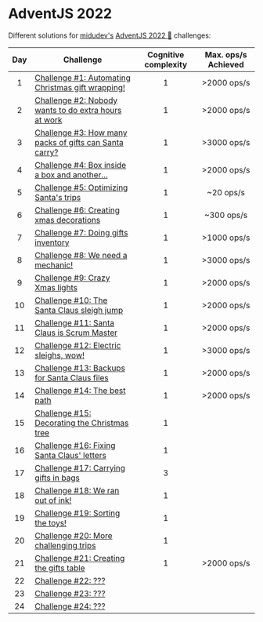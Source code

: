 # AdventJS 2022

Different solutions for [midudev's](https://midu.dev) [AdventJS 2022 🎅](https://adventjs.dev) challenges:

| Day | Challenge | Cognitive complexity | Max. ops/s Achieved |
:-:|---|:-:|:-:|
| 1 | [Challenge #1: Automating Christmas gift wrapping!](day1.md) | 1 | >2000 ops/s |
| 2 | [Challenge #2: Nobody wants to do extra hours at work](day2.md) | 1 | >2000 ops/s |
| 3 | [Challenge #3: How many packs of gifts can Santa carry?](day3.md) | 1 | >3000 ops/s |
| 4 | [Challenge #4: Box inside a box and another...](day4.md) | 1 | >2000 ops/s |
| 5 | [Challenge #5: Optimizing Santa's trips](day5.md) | 1 | ~20 ops/s |
| 6 | [Challenge #6: Creating xmas decorations](day6.md) | 1 | ~300 ops/s |
| 7 | [Challenge #7: Doing gifts inventory](day7.md) | 1 | >1000 ops/s |
| 8 | [Challenge #8: We need a mechanic!](day8.md) | 1 | >3000 ops/s |
| 9 | [Challenge #9: Crazy Xmas lights](day9.md) | 1 | >2000 ops/s |
| 10 | [Challenge #10: The Santa Claus sleigh jump](day10.md) | 1 | >2000 ops/s |
| 11 | [Challenge #11: Santa Claus is Scrum Master](day11.md) | 1 | >2000 ops/s |
| 12 | [Challenge #12: Electric sleighs, wow!](day12.md) | 1 | >3000 ops/s |
| 13 | [Challenge #13: Backups for Santa Claus files](day13.md) | 1 | >2000 ops/s |
| 14 | [Challenge #14: The best path](day14.md) | 1 | >2000 ops/s |
| 15 | [Challenge #15: Decorating the Christmas tree](day15.md) | 1 |  |
| 16 | [Challenge #16: Fixing Santa Claus' letters](day16.md) | 1 |  |
| 17 | [Challenge #17: Carrying gifts in bags](day17.md) | 3 |  |
| 18 | [Challenge #18: We ran out of ink!](day18.md) | 1 |  |
| 19 | [Challenge #19: Sorting the toys!](day19.md) | 1 |  |
| 20 | [Challenge #20: More challenging trips](day20.md) | 1 |  |
| 21 | [Challenge #21: Creating the gifts table](day21.md) | 1 | >2000 ops/s |
| 22 | [Challenge #22: ???](day22.md) |  |  |
| 23 | [Challenge #23: ???](day23.md) |  |  |
| 24 | [Challenge #24: ???](day24.md) |  |  |
